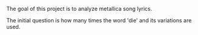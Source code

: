 The goal of this project is to analyze metallica song lyrics.

The initial question is how many times the word 'die' and its variations are used.